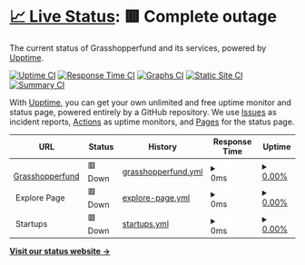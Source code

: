 # [📈 Live Status](https://status.grasshopperfund.com): <!--live status--> **🟥 Complete outage**

The current status of Grasshopperfund and its services, powered by [Upptime](https://github.com/upptime/upptime).

[![Uptime CI](https://github.com/grasshopperfund/status/workflows/Uptime%20CI/badge.svg)](https://github.com/grasshopperfund/status/actions?query=workflow%3A%22Uptime+CI%22)
[![Response Time CI](https://github.com/grasshopperfund/status/workflows/Response%20Time%20CI/badge.svg)](https://github.com/grasshopperfund/status/actions?query=workflow%3A%22Response+Time+CI%22)
[![Graphs CI](https://github.com/grasshopperfund/status/workflows/Graphs%20CI/badge.svg)](https://github.com/grasshopperfund/status/actions?query=workflow%3A%22Graphs+CI%22)
[![Static Site CI](https://github.com/grasshopperfund/status/workflows/Static%20Site%20CI/badge.svg)](https://github.com/grasshopperfund/status/actions?query=workflow%3A%22Static+Site+CI%22)
[![Summary CI](https://github.com/grasshopperfund/status/workflows/Summary%20CI/badge.svg)](https://github.com/grasshopperfund/status/actions?query=workflow%3A%22Summary+CI%22)

With [Upptime](https://upptime.js.org), you can get your own unlimited and free uptime monitor and status page, powered entirely by a GitHub repository. We use [Issues](https://github.com/upptime/upptime/issues) as incident reports, [Actions](https://github.com/grasshopperfund/status/actions) as uptime monitors, and [Pages](https://status.grasshopperfund.com) for the status page.

<!--start: status pages-->
<!-- This summary is generated by Upptime (https://github.com/upptime/upptime) -->
<!-- Do not edit this manually, your changes will be overwritten -->
<!-- prettier-ignore -->
| URL | Status | History | Response Time | Uptime |
| --- | ------ | ------- | ------------- | ------ |
| <img alt="" src="https://icons.duckduckgo.com/ip3/www.grasshopperfund.com.ico" height="13"> [Grasshopperfund](https://www.grasshopperfund.com) | 🟥 Down | [grasshopperfund.yml](https://github.com/grasshopperfund/status/commits/HEAD/history/grasshopperfund.yml) | <details><summary><img alt="Response time graph" src="./graphs/grasshopperfund/response-time-week.png" height="20"> 0ms</summary><br><a href="https://status.grasshopperfund.com/history/grasshopperfund"><img alt="Response time 348" src="https://img.shields.io/endpoint?url=https%3A%2F%2Fraw.githubusercontent.com%2Fgrasshopperfund%2Fstatus%2FHEAD%2Fapi%2Fgrasshopperfund%2Fresponse-time.json"></a><br><a href="https://status.grasshopperfund.com/history/grasshopperfund"><img alt="24-hour response time 0" src="https://img.shields.io/endpoint?url=https%3A%2F%2Fraw.githubusercontent.com%2Fgrasshopperfund%2Fstatus%2FHEAD%2Fapi%2Fgrasshopperfund%2Fresponse-time-day.json"></a><br><a href="https://status.grasshopperfund.com/history/grasshopperfund"><img alt="7-day response time 0" src="https://img.shields.io/endpoint?url=https%3A%2F%2Fraw.githubusercontent.com%2Fgrasshopperfund%2Fstatus%2FHEAD%2Fapi%2Fgrasshopperfund%2Fresponse-time-week.json"></a><br><a href="https://status.grasshopperfund.com/history/grasshopperfund"><img alt="30-day response time 0" src="https://img.shields.io/endpoint?url=https%3A%2F%2Fraw.githubusercontent.com%2Fgrasshopperfund%2Fstatus%2FHEAD%2Fapi%2Fgrasshopperfund%2Fresponse-time-month.json"></a><br><a href="https://status.grasshopperfund.com/history/grasshopperfund"><img alt="1-year response time 309" src="https://img.shields.io/endpoint?url=https%3A%2F%2Fraw.githubusercontent.com%2Fgrasshopperfund%2Fstatus%2FHEAD%2Fapi%2Fgrasshopperfund%2Fresponse-time-year.json"></a></details> | <details><summary><a href="https://status.grasshopperfund.com/history/grasshopperfund">0.00%</a></summary><a href="https://status.grasshopperfund.com/history/grasshopperfund"><img alt="All-time uptime 94.32%" src="https://img.shields.io/endpoint?url=https%3A%2F%2Fraw.githubusercontent.com%2Fgrasshopperfund%2Fstatus%2FHEAD%2Fapi%2Fgrasshopperfund%2Fuptime.json"></a><br><a href="https://status.grasshopperfund.com/history/grasshopperfund"><img alt="24-hour uptime 0.00%" src="https://img.shields.io/endpoint?url=https%3A%2F%2Fraw.githubusercontent.com%2Fgrasshopperfund%2Fstatus%2FHEAD%2Fapi%2Fgrasshopperfund%2Fuptime-day.json"></a><br><a href="https://status.grasshopperfund.com/history/grasshopperfund"><img alt="7-day uptime 0.00%" src="https://img.shields.io/endpoint?url=https%3A%2F%2Fraw.githubusercontent.com%2Fgrasshopperfund%2Fstatus%2FHEAD%2Fapi%2Fgrasshopperfund%2Fuptime-week.json"></a><br><a href="https://status.grasshopperfund.com/history/grasshopperfund"><img alt="30-day uptime 0.00%" src="https://img.shields.io/endpoint?url=https%3A%2F%2Fraw.githubusercontent.com%2Fgrasshopperfund%2Fstatus%2FHEAD%2Fapi%2Fgrasshopperfund%2Fuptime-month.json"></a><br><a href="https://status.grasshopperfund.com/history/grasshopperfund"><img alt="1-year uptime 85.04%" src="https://img.shields.io/endpoint?url=https%3A%2F%2Fraw.githubusercontent.com%2Fgrasshopperfund%2Fstatus%2FHEAD%2Fapi%2Fgrasshopperfund%2Fuptime-year.json"></a></details>
| <img alt="" src="https://icons.duckduckgo.com/ip3/null.ico" height="13"> Explore Page | 🟥 Down | [explore-page.yml](https://github.com/grasshopperfund/status/commits/HEAD/history/explore-page.yml) | <details><summary><img alt="Response time graph" src="./graphs/explore-page/response-time-week.png" height="20"> 0ms</summary><br><a href="https://status.grasshopperfund.com/history/explore-page"><img alt="Response time 340" src="https://img.shields.io/endpoint?url=https%3A%2F%2Fraw.githubusercontent.com%2Fgrasshopperfund%2Fstatus%2FHEAD%2Fapi%2Fexplore-page%2Fresponse-time.json"></a><br><a href="https://status.grasshopperfund.com/history/explore-page"><img alt="24-hour response time 0" src="https://img.shields.io/endpoint?url=https%3A%2F%2Fraw.githubusercontent.com%2Fgrasshopperfund%2Fstatus%2FHEAD%2Fapi%2Fexplore-page%2Fresponse-time-day.json"></a><br><a href="https://status.grasshopperfund.com/history/explore-page"><img alt="7-day response time 0" src="https://img.shields.io/endpoint?url=https%3A%2F%2Fraw.githubusercontent.com%2Fgrasshopperfund%2Fstatus%2FHEAD%2Fapi%2Fexplore-page%2Fresponse-time-week.json"></a><br><a href="https://status.grasshopperfund.com/history/explore-page"><img alt="30-day response time 0" src="https://img.shields.io/endpoint?url=https%3A%2F%2Fraw.githubusercontent.com%2Fgrasshopperfund%2Fstatus%2FHEAD%2Fapi%2Fexplore-page%2Fresponse-time-month.json"></a><br><a href="https://status.grasshopperfund.com/history/explore-page"><img alt="1-year response time 339" src="https://img.shields.io/endpoint?url=https%3A%2F%2Fraw.githubusercontent.com%2Fgrasshopperfund%2Fstatus%2FHEAD%2Fapi%2Fexplore-page%2Fresponse-time-year.json"></a></details> | <details><summary><a href="https://status.grasshopperfund.com/history/explore-page">0.00%</a></summary><a href="https://status.grasshopperfund.com/history/explore-page"><img alt="All-time uptime 90.02%" src="https://img.shields.io/endpoint?url=https%3A%2F%2Fraw.githubusercontent.com%2Fgrasshopperfund%2Fstatus%2FHEAD%2Fapi%2Fexplore-page%2Fuptime.json"></a><br><a href="https://status.grasshopperfund.com/history/explore-page"><img alt="24-hour uptime 0.00%" src="https://img.shields.io/endpoint?url=https%3A%2F%2Fraw.githubusercontent.com%2Fgrasshopperfund%2Fstatus%2FHEAD%2Fapi%2Fexplore-page%2Fuptime-day.json"></a><br><a href="https://status.grasshopperfund.com/history/explore-page"><img alt="7-day uptime 0.00%" src="https://img.shields.io/endpoint?url=https%3A%2F%2Fraw.githubusercontent.com%2Fgrasshopperfund%2Fstatus%2FHEAD%2Fapi%2Fexplore-page%2Fuptime-week.json"></a><br><a href="https://status.grasshopperfund.com/history/explore-page"><img alt="30-day uptime 0.00%" src="https://img.shields.io/endpoint?url=https%3A%2F%2Fraw.githubusercontent.com%2Fgrasshopperfund%2Fstatus%2FHEAD%2Fapi%2Fexplore-page%2Fuptime-month.json"></a><br><a href="https://status.grasshopperfund.com/history/explore-page"><img alt="1-year uptime 73.91%" src="https://img.shields.io/endpoint?url=https%3A%2F%2Fraw.githubusercontent.com%2Fgrasshopperfund%2Fstatus%2FHEAD%2Fapi%2Fexplore-page%2Fuptime-year.json"></a></details>
| <img alt="" src="https://icons.duckduckgo.com/ip3/null.ico" height="13"> Startups | 🟥 Down | [startups.yml](https://github.com/grasshopperfund/status/commits/HEAD/history/startups.yml) | <details><summary><img alt="Response time graph" src="./graphs/startups/response-time-week.png" height="20"> 0ms</summary><br><a href="https://status.grasshopperfund.com/history/startups"><img alt="Response time 265" src="https://img.shields.io/endpoint?url=https%3A%2F%2Fraw.githubusercontent.com%2Fgrasshopperfund%2Fstatus%2FHEAD%2Fapi%2Fstartups%2Fresponse-time.json"></a><br><a href="https://status.grasshopperfund.com/history/startups"><img alt="24-hour response time 0" src="https://img.shields.io/endpoint?url=https%3A%2F%2Fraw.githubusercontent.com%2Fgrasshopperfund%2Fstatus%2FHEAD%2Fapi%2Fstartups%2Fresponse-time-day.json"></a><br><a href="https://status.grasshopperfund.com/history/startups"><img alt="7-day response time 0" src="https://img.shields.io/endpoint?url=https%3A%2F%2Fraw.githubusercontent.com%2Fgrasshopperfund%2Fstatus%2FHEAD%2Fapi%2Fstartups%2Fresponse-time-week.json"></a><br><a href="https://status.grasshopperfund.com/history/startups"><img alt="30-day response time 0" src="https://img.shields.io/endpoint?url=https%3A%2F%2Fraw.githubusercontent.com%2Fgrasshopperfund%2Fstatus%2FHEAD%2Fapi%2Fstartups%2Fresponse-time-month.json"></a><br><a href="https://status.grasshopperfund.com/history/startups"><img alt="1-year response time 263" src="https://img.shields.io/endpoint?url=https%3A%2F%2Fraw.githubusercontent.com%2Fgrasshopperfund%2Fstatus%2FHEAD%2Fapi%2Fstartups%2Fresponse-time-year.json"></a></details> | <details><summary><a href="https://status.grasshopperfund.com/history/startups">0.00%</a></summary><a href="https://status.grasshopperfund.com/history/startups"><img alt="All-time uptime 94.32%" src="https://img.shields.io/endpoint?url=https%3A%2F%2Fraw.githubusercontent.com%2Fgrasshopperfund%2Fstatus%2FHEAD%2Fapi%2Fstartups%2Fuptime.json"></a><br><a href="https://status.grasshopperfund.com/history/startups"><img alt="24-hour uptime 0.00%" src="https://img.shields.io/endpoint?url=https%3A%2F%2Fraw.githubusercontent.com%2Fgrasshopperfund%2Fstatus%2FHEAD%2Fapi%2Fstartups%2Fuptime-day.json"></a><br><a href="https://status.grasshopperfund.com/history/startups"><img alt="7-day uptime 0.00%" src="https://img.shields.io/endpoint?url=https%3A%2F%2Fraw.githubusercontent.com%2Fgrasshopperfund%2Fstatus%2FHEAD%2Fapi%2Fstartups%2Fuptime-week.json"></a><br><a href="https://status.grasshopperfund.com/history/startups"><img alt="30-day uptime 0.00%" src="https://img.shields.io/endpoint?url=https%3A%2F%2Fraw.githubusercontent.com%2Fgrasshopperfund%2Fstatus%2FHEAD%2Fapi%2Fstartups%2Fuptime-month.json"></a><br><a href="https://status.grasshopperfund.com/history/startups"><img alt="1-year uptime 85.04%" src="https://img.shields.io/endpoint?url=https%3A%2F%2Fraw.githubusercontent.com%2Fgrasshopperfund%2Fstatus%2FHEAD%2Fapi%2Fstartups%2Fuptime-year.json"></a></details>

<!--end: status pages-->

[**Visit our status website →**](https://status.grasshopperfund.com)
